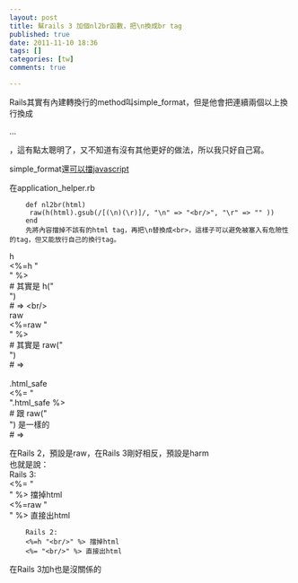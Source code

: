 ```yaml
---
layout: post
title: 幫rails 3 加個nl2br函數，把\n換成br tag
published: true
date: 2011-11-10 18:36
tags: []
categories: [tw]
comments: true

---
```



Rails其實有內建轉換行的method叫simple_format，但是他會把連續兩個以上換行換成<p>...</p>，這有點太聰明了，又不知道有沒有其他更好的做法，所以我只好自己寫。  
  
simple_format還[可以擋javascript][1]  
  
  
在application_helper.rb  

		def nl2br(html)  
		 raw(h(html).gsub(/[(\n)(\r)]/, "\n" => "<br/>", "\r" => "" ))  
		end  
		先將內容擋掉不該有的html tag，再把\n替換成<br>，這樣子可以避免被塞入有危險性的tag，但又能放行自己的換行tag。  
  
  
h   
		<%=h "<br/>" %>  
		# 其實是 h("<br/>")  
		# => &lt;br/&gt;  
raw  
		<%=raw "<br/>" %>  
		# 其實是 raw("<br/>")  
		# => <br/>  
.html_safe  
		<%= "<br/>".html_safe %>  
		# 跟 raw("<br/>") 是一樣的  
		# => <br/>  
  
在Rails 2，預設是raw，在Rails 3剛好相反，預設是harm  
也就是說：  
	Rails 3:  
		<%= "<br/>" %> 擋掉html  
		<%=raw "<br/>" %> 直接出html  
		  
		Rails 2:  
		<%=h "<br/>" %> 擋掉html  
		<%= "<br/>" %> 直接出html  
		  
在Rails 3加h也是沒關係的

[1]: http://apidock.com/rails/ActionView/Helpers/TextHelper/sanitize
